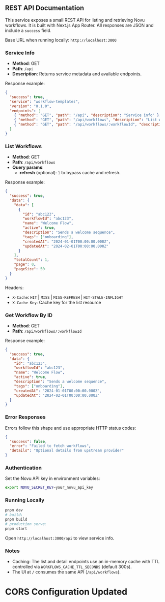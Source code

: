 ## REST API Documentation

This service exposes a small REST API for listing and retrieving Novu workflows. It is built with Next.js App Router. All responses are JSON and include a `success` field.

Base URL when running locally: `http://localhost:3000`

### Service Info

- **Method**: GET
- **Path**: `/api`
- **Description**: Returns service metadata and available endpoints.

Response example:

```json
{
  "success": true,
  "service": "workflow-templates",
  "version": "0.1.0",
  "endpoints": [
    { "method": "GET", "path": "/api", "description": "Service info" },
    { "method": "GET", "path": "/api/workflows", "description": "List workflows" },
    { "method": "GET", "path": "/api/workflows/:workflowId", "description": "Get workflow by ID" }
  ]
}
```

### List Workflows

- **Method**: GET
- **Path**: `/api/workflows`
- **Query params**:
  - **refresh** (optional): `1` to bypass cache and refresh.

Response example:

```json
{
  "success": true,
  "data": {
    "data": [
      {
        "id": "abc123",
        "workflowId": "abc123",
        "name": "Welcome Flow",
        "active": true,
        "description": "Sends a welcome sequence",
        "tags": ["onboarding"],
        "createdAt": "2024-01-01T00:00:00.000Z",
        "updatedAt": "2024-02-01T00:00:00.000Z"
      }
    ],
    "totalCount": 1,
    "page": 0,
    "pageSize": 50
  }
}
```

Headers:

- `X-Cache`: `HIT` | `MISS` | `MISS-REFRESH` | `HIT-STALE-INFLIGHT`
- `X-Cache-Key`: Cache key for the list resource

### Get Workflow By ID

- **Method**: GET
- **Path**: `/api/workflows/:workflowId`

Response example:

```json
{
  "success": true,
  "data": {
    "id": "abc123",
    "workflowId": "abc123",
    "name": "Welcome Flow",
    "active": true,
    "description": "Sends a welcome sequence",
    "tags": ["onboarding"],
    "createdAt": "2024-01-01T00:00:00.000Z",
    "updatedAt": "2024-02-01T00:00:00.000Z"
  }
}
```

### Error Responses

Errors follow this shape and use appropriate HTTP status codes:

```json
{
  "success": false,
  "error": "Failed to fetch workflows",
  "details": "Optional details from upstream provider"
}
```

### Authentication

Set the Novu API key in environment variables:

```bash
export NOVU_SECRET_KEY=your_novu_api_key
```

### Running Locally

```bash
pnpm dev
# build:
pnpm build
# production serve:
pnpm start
```

Open `http://localhost:3000/api` to view service info.

### Notes

- Caching: The list and detail endpoints use an in-memory cache with TTL controlled via `WORKFLOWS_CACHE_TTL_SECONDS` (default 300s).
- The UI at `/` consumes the same API (`/api/workflows`).
# CORS Configuration Updated
